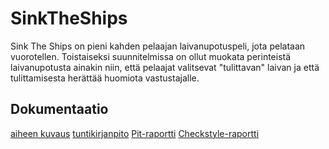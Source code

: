 # SinkTheShips

Sink The Ships on pieni kahden pelaajan laivanupotuspeli, jota pelataan vuorotellen. Toistaiseksi suunnitelmissa on ollut muokata perinteistä laivanupotusta ainakin niin, että pelaajat valitsevat "tulittavan" laivan ja että tulittamisesta herättää huomiota vastustajalle.

## Dokumentaatio

[aiheen kuvaus](dokumentaatio/aiheenKuvausJaRakenne.md)
[tuntikirjanpito](dokumentaatio/tuntikirjanpito.md)
[Pit-raportti](https://htmlpreview.github.io/?https://github.com/JarmoKallio/SinkTheShips/blob/master/dokumentaatio/pit-raportti/201609302208/index.html)
[Checkstyle-raportti](https://htmlpreview.github.io/?https://github.com/JarmoKallio/SinkTheShips/blob/master/dokumentaatio/checkstyle-raportti/checkstyle.html)



